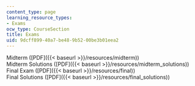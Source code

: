 ```yaml
---
content_type: page
learning_resource_types:
- Exams
ocw_type: CourseSection
title: Exams
uid: 9dcff899-40a7-be48-9b52-00be3b01eea2
---
```


Midterm ([PDF]({{< baseurl >}}/resources/midterm))  
Midterm Solutions ([PDF]({{< baseurl >}}/resources/midterm_solutions))  
Final Exam ([PDF]({{< baseurl >}}/resources/final))  
Final Solutions ([PDF]({{< baseurl >}}/resources/final_solutions))